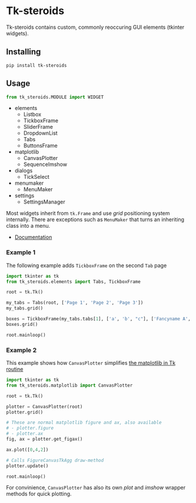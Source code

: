 # Tk-steroids

Tk-steroids contains custom, commonly reoccuring GUI elements (tkinter widgets).


## Installing

```
pip install tk-steroids
```

## Usage

```python
from tk_steroids.MODULE import WIDGET
```

* elements
	* Listbox
	* TickboxFrame
	* SliderFrame
	* DropdownList
	* Tabs
	* ButtonsFrame
* matplotlib
	* CanvasPlotter
	* SequenceImshow
* dialogs
	* TickSelect
* menumaker
	* MenuMaker
* settings
	* SettingsManager


Most widgets inherit from `tk.Frame` and
use *grid* positioning system internally.
There are exceptions such as `MenuMaker` that turns an inheriting
class into a menu.

- [Documentation](https://github.com/jkemppainen/tk_steroids/)


### Example 1

The following example adds `TickboxFrame` on the second `Tab` page 

```python
import tkinter as tk
from tk_steroids.elements import Tabs, TickboxFrame

root = tk.Tk()

my_tabs = Tabs(root, ['Page 1', 'Page 2', 'Page 3'])
my_tabs.grid()

boxes = TickboxFrame(my_tabs.tabs[1], ['a', 'b', "c"], ['Fancyname A', 'Fabolous B', 'Handsome C'])
boxes.grid()

root.mainloop()
```


### Example 2

This example shows how `CanvasPlotter` simplifies
[the matplotlib in Tk routine](https://matplotlib.org/stable/gallery/user_interfaces/embedding_in_tk_sgskip.html)


```python
import tkinter as tk
from tk_steroids.matplotlib import CanvasPlotter

root = tk.Tk()

plotter = CanvasPlotter(root)
plotter.grid()

# These are normal matplotlib figure and ax, also available
# - plotter.figure
# - plotter.ax
fig, ax = plotter.get_figax()

ax.plot([0,4,2])

# Calls FigureCanvasTkAgg draw-method
plotter.update()

root.mainloop()
```

For convinience, `CanvasPlotter` has also
its own *plot* and *imshow* wrapper methods for quick plotting.
